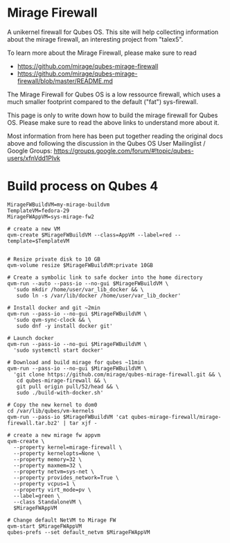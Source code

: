 Mirage Firewall
===============

A unikernel firewall for Qubes OS.
This site will help collecting information about the mirage firewall, an interesting project from "talex5".

To learn more about the Mirage Firewall, please make sure to read

- https://github.com/mirage/qubes-mirage-firewall
- https://github.com/mirage/qubes-mirage-firewall/blob/master/README.md

The Mirage Firewall for Qubes OS is a low ressource firewall, which uses a much smaller footprint
compared to the default ("fat") sys-firewall.

This page is only to write down how to build the mirage firewall for Qubes OS.
Please make sure to read the above links to understand more about it.

Most information from here has been put together reading the original docs above and following the discussion in the Qubes OS User Mailinglist / Google Groups:
https://groups.google.com/forum/#!topic/qubes-users/xfnVdd1Plvk


Build process on Qubes 4
========================
```
MirageFWBuildVM=my-mirage-buildvm
TemplateVM=fedora-29
MirageFWAppVM=sys-mirage-fw2

# create a new VM
qvm-create $MirageFWBuildVM --class=AppVM --label=red --template=$TemplateVM


# Resize private disk to 10 GB
qvm-volume resize $MirageFWBuildVM:private 10GB

# Create a symbolic link to safe docker into the home directory
qvm-run --auto --pass-io --no-gui $MirageFWBuildVM \
  'sudo mkdir /home/user/var_lib_docker && \  
   sudo ln -s /var/lib/docker /home/user/var_lib_docker'

# Install docker and git ~2min
qvm-run --pass-io --no-gui $MirageFWBuildVM \
  'sudo qvm-sync-clock && \
   sudo dnf -y install docker git'

# Launch docker
qvm-run --pass-io --no-gui $MirageFWBuildVM \
  'sudo systemctl start docker'

# Download and build mirage for qubes ~11min
qvm-run --pass-io --no-gui $MirageFWBuildVM \
  'git clone https://github.com/mirage/qubes-mirage-firewall.git && \
   cd qubes-mirage-firewall && \
   git pull origin pull/52/head && \
   sudo ./build-with-docker.sh'

# Copy the new kernel to dom0
cd /var/lib/qubes/vm-kernels
qvm-run --pass-io $MirageFWBuildVM 'cat qubes-mirage-firewall/mirage-firewall.tar.bz2' | tar xjf -

# create a new mirage fw appvm
qvm-create \
  --property kernel=mirage-firewall \
  --property kernelopts=None \
  --property memory=32 \
  --property maxmem=32 \
  --property netvm=sys-net \
  --property provides_network=True \
  --property vcpus=1 \
  --property virt_mode=pv \
  --label=green \
  --class StandaloneVM \
  $MirageFWAppVM

# Change default NetVM to Mirage FW
qvm-start $MirageFWAppVM
qubes-prefs --set default_netvm $MirageFWAppVM
```
